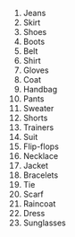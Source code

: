 1. Jeans  
2. Skirt  
3. Shoes  
4. Boots  
5. Belt  
6. Shirt  
7. Gloves  
8. Coat  
9. Handbag  
10. Pants  
11. Sweater  
12. Shorts  
13. Trainers  
14. Suit  
15. Flip-flops  
16. Necklace  
17. Jacket  
18. Bracelets  
19. Tie  
20. Scarf  
21. Raincoat  
22. Dress  
23. Sunglasses  